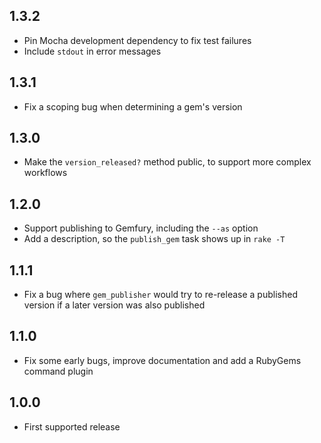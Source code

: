 ## 1.3.2

* Pin Mocha development dependency to fix test failures
* Include `stdout` in error messages

## 1.3.1

* Fix a scoping bug when determining a gem's version

## 1.3.0

* Make the `version_released?` method public, to support more complex workflows

## 1.2.0

* Support publishing to Gemfury, including the `--as` option
* Add a description, so the `publish_gem` task shows up in `rake -T`

## 1.1.1

* Fix a bug where `gem_publisher` would try to re-release a published version
  if a later version was also published

## 1.1.0

* Fix some early bugs, improve documentation and add a RubyGems command plugin

## 1.0.0

* First supported release
